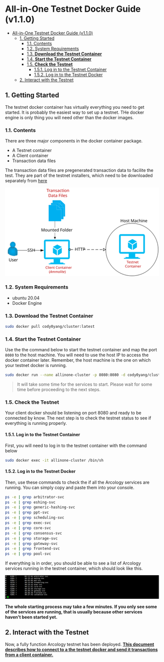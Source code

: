 # All-in-One Testnet Docker Guide (v1.1.0)

- [All-in-One Testnet Docker Guide (v1.1.0)](#all-in-one-testnet-docker-guide-v110)
  - [1. Getting Started](#1-getting-started)
    - [1.1. Contents](#11-contents)
    - [1.2. System Requirements](#12-system-requirements)
    - [1.3. **Download the Testnet Container**](#13-download-the-testnet-container)
    - [1.4. **Start the Testnet Container**](#14-start-the-testnet-container)
    - [1.5. **Check the Testnet**](#15-check-the-testnet)
      - [1.5.1. Log in to the Testnet Container](#151-log-in-to-the-testnet-container)
      - [1.5.2. Log in to the Testnet Docker](#152-log-in-to-the-testnet-docker)
  - [2. Interact with the Testnet](#2-interact-with-the-testnet)

## 1. Getting Started

The testnet docker container has virtually everything you need to get started. It is probably the easiest way to set up a testnet. THe docker engine is only thing you will need other than the docker images.

### 1.1. Contents

There are three major components in the docker container package.

- A Testnet container
- A Client container
- Transaction data files

The transaction data files are pregenerated transaction data to facilite the test. They are part of the testnet installers, which need to be downloaded separately from [here](https://github.com/arcology-network/benchmarking/releases)

![alt text](./img/testnet/testnet-container.svg)

### 1.2. System Requirements

- ubuntu 20.04
- Docker Engine

### 1.3. **Download the Testnet Container**

```sh
sudo docker pull cody0yang/cluster:latest
```

### 1.4. **Start the Testnet Container**

Use the the command below to start the testnet container and map the port `8080` to the host machine. You will need to use the host IP to access the docker container later. Remember, the host machine is the one on which your testnet docker is running.

```sh
sudo docker run --name allinone-cluster -p 8080:8080 -d cody0yang/cluster:latest /root/dstart.sh
```
> It will take some time for the services to start. Please wait for some time before proceeding to the next steps.

### 1.5. **Check the Testnet**

Your client docker should be listening on port 8080 and ready to be connected by know. The next step is to check the testnet status to see if everything is running properly.

#### 1.5.1. Log in to the Testnet Container

First, you will need to log in to the testnet container with the command below

```sh
sudo docker exec -it allinone-cluster /bin/sh
```

#### 1.5.2. Log in to the Testnet Docker

Then, use these commands to check the if all the Arcology services are running. You can simply copy and paste them into your console.

``` sh
ps -e | grep arbitrator-svc
ps -e | grep eshing-svc
ps -e | grep generic-hashing-svc
ps -e | grep ppt-svc
ps -e | grep scheduling-svc
ps -e | grep exec-svc
ps -e | grep core-svc
ps -e | grep consensus-svc
ps -e | grep storage-svc
ps -e | grep gateway-svc
ps -e | grep frontend-svc
ps -e | grep pool-svc
```

If everything is in order, you should be able to see a list of Arcology services running in the testnet container, which should look like this. 

![alt text](./img/testnet/allinone-testnet-docker-svclist.png)

**The whole starting process may take a few minutes. If you only see some of the services are running, that is usually because other services haven't been started yet.**

## 2. Interact with the Testnet

Now, a fully function Arcology testnet has been deployed. **[This document describes how to connect to a the testnet docker and send it transactions from a client container.](./ammolite-client-docker.md)**